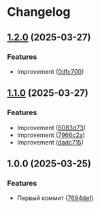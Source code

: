 # Changelog

## [1.2.0](https://github.com/KamranV21/semver/compare/v1.1.0...v1.2.0) (2025-03-27)


### Features

* Improvement ([0dfc700](https://github.com/KamranV21/semver/commit/0dfc70014cbfb14daf58092d544e43364c896a8f))

## [1.1.0](https://github.com/KamranV21/semver/compare/v1.0.0...v1.1.0) (2025-03-27)


### Features

* Improvement ([6083d73](https://github.com/KamranV21/semver/commit/6083d734ed9b4086a85722d72330cd3a0f6093c3))
* Improvement ([7966c2a](https://github.com/KamranV21/semver/commit/7966c2a925878b3b786a7355964221998ff83770))
* Improvement ([dadc715](https://github.com/KamranV21/semver/commit/dadc715921187558cd61b7ff82eafd9c29e4ab4c))

## 1.0.0 (2025-03-25)


### Features

* Первый коммит ([7694def](https://github.com/KamranV21/semver/commit/7694def68650f3e41d1938e831cb1f70ea6957e6))
